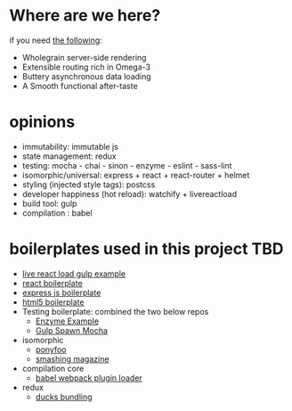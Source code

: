 # Where are we here?
if you need [the following](https://medium.com/front-end-developers/handcrafting-an-isomorphic-redux-application-with-love-40ada4468af4#.vfm0r9hd8):

 - Wholegrain server-side rendering
 - Extensible routing rich in Omega-3
 - Buttery asynchronous data loading
 - A Smooth functional after-taste

# opinions
- immutability: immutable js
- state management: redux
- testing: mocha - chai - sinon - enzyme - eslint - sass-lint
- isomorphic/universal: express + react + react-router + helmet
- styling (injected style tags): postcss
- developer happiness (hot reload): watchify + livereactload
- build tool: gulp
- compilation : babel

# boilerplates used in this project TBD
- [live react load gulp example](https://github.com/milankinen/livereactload/tree/master/examples/03-build-systems)
- [react boilerplate](https://github.com/jarredwitt/react-boilerplate/blob/master/gulpfile.js)
- [express js boilerplate](https://github.com/yhagio/express-boilerplate/blob/master/server.js)
- [html5 boilerplate](https://github.com/h5bp/html5-boilerplate/blob/master/src/index.html)
- Testing boilerplate: combined the two below repos   
  - [Enzyme Example](https://github.com/lelandrichardson/enzyme-example-mocha)
  - [Gulp Spawn Mocha](https://github.com/knpwrs/gulp-spawn-mocha/tree/master/test)
- isomorphic
  - [ponyfoo](https://ponyfoo.com/articles/universal-react-babel)
  - [smashing magazine](https://www.smashingmagazine.com/2016/03/server-side-rendering-react-node-express/)
- compilation core
  - [babel webpack plugin loader](https://github.com/istarkov/babel-plugin-webpack-loaders)
- redux
  - [ducks bundling](https://github.com/erikras/ducks-modular-redux)
